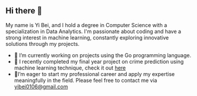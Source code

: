 ## Hi there 👋

My name is Yi Bei, and I hold a degree in Computer Science with a specialization in Data Analytics. 
I'm passionate about coding and have a strong interest in machine learning, constantly exploring innovative solutions through my projects.

- 🔭 I’m currently working on projects using the Go programming language.
- 🌱 I recently completed my final year project on crime prediction using machine learning technique, check it out [here]()
- 👯I’m eager to start my professional career and apply my expertise meaningfully in the field. Please feel free to contact me via yibei0106@gmail.com


<!--
**yibei106/yibei106** is a ✨ _special_ ✨ repository because its `README.md` (this file) appears on your GitHub profile.

Here are some ideas to get you started:

- 🔭 I’m currently working on ...
- 🌱 I’m currently learning ...
- 👯 I’m looking to collaborate on ...
- 🤔 I’m looking for help with ...
- 💬 Ask me about ...
- 📫 How to reach me: ...
- 😄 Pronouns: ...
- ⚡ Fun fact: ...
-->
